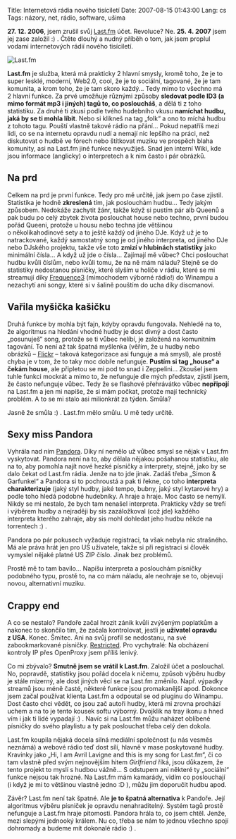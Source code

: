 Title: Internetová rádia nového tisíciletí
Date: 2007-08-15 01:43:00
Lang: cs
Tags: názory, net, rádio, software, ušima

**27. 12. 2006**, jsem zrušil svůj [Last.fm](http://www.last.fm) účet. Revoluce? Ne. **25. 4. 2007** jsem jej zase založil :) . Čtěte dlouhý a nudný příběh o tom, jak jsem proplul vodami internetových rádií nového tisíciletí.

![Last.fm]({static}/images/3.jpg)

**Last.fm** je služba, která má prakticky 2 hlavní smysly, kromě toho, že je to super lesklé, moderní, Web2.0, cool, že je to sociální, tagované, že je tam komunita, a krom toho, že je tam skoro každý… Tedy mimo to všechno má 2 hlavní funkce. Za prvé umožňuje různými způsoby **sledovat podle ID3 (a mimo formát mp3 i jiných) tagů to, co posloucháš**, a dělá ti z toho statistiku. Za druhé ti zkusí podle tvého hudebního vkusu **namíchat hudbu, jaká by se ti mohla líbit**. Nebo si klikneš na tag „folk“ a ono to míchá hudbu z tohoto tagu. Pouští vlastně takové rádio na přání… Pokud nepatříš mezi lidi, co se na internetu opravdu nudí a nemají nic lepšího na práci, než diskutovat o hudbě ve fórech nebo štítkovat muziku ve prospěch blaha komunity, asi na Last.fm jiné funkce nevyužiješ. Snad jen interní Wiki, kde jsou informace (anglicky) o interpretech a k nim často i pár obrázků.

## Na prd

Celkem na prd je první funkce. Tedy pro mě určitě, jak jsem po čase zjistil. Statistika je hodně **zkreslená** tím, jak poslouchám hudbu… Tedy jakým způsobem. Nedokáže zachytit žánr, takže když si pustím pár alb Queenů a pak budu po celý zbytek života poslouchat house nebo techno, první budou pořád Queeni, protože u housu nebo techna jde většinou o několikahodinové sety a to ještě každý od jiného DJe. Když už je to natrackované, každý samostatný song je od jiného interpreta, od jiného DJe nebo DJského projektu, takže vše toto **zmizí v hlubinách statistiky** jako minimální čísla… A když už jde o čísla… Zajímají mě vůbec? Chci poslouchat hudbu kvůli číslům, nebo kvůli tomu, že na ně mám náladu? Stejně se do statistiky nedostanou písničky, které slyším u holiče v rádiu, které se mi streamují díky [Frequence3](http://www.frequence3.fr) (mimochodem výborné rádio!) do Winampu a nezachytí ani songy, které si v šalině pouštím do ucha díky discmanovi.

## Vařila myšička kašičku

Druhá funkce by mohla být fajn, kdyby opravdu fungovala. Nehledě na to, že algoritmus na hledání vhodné hudby je dost divný a dost často „posunuješ“ song, protože se ti vůbec nelíbí, je založená na komunitním tagování. To není až tak špatná myšlenka (věřím, že u hudby nebo obrázků – [Flickr](http://www.flickr.com) – taková kategorizace asi funguje a má smysl), ale prostě chyba je v tom, že to taky moc dobře nefunguje. **Pustím si tag „house“ a čekám house**, ale připletou se mi pod to snad i Zeppelini… Zkoušel jsem tuhle funkci mockrát a mimo to, že nefunguje dle mých představ, zjistil jsem, že často nefunguje vůbec. Tedy že se flashové přehrávátko vůbec **nepřipojí** na Last.fm a jen mi napíše, že si mám počkat, protože mají technický problém. A to se mi stalo asi milionkrát za týden. Smůla?

Jasně že smůla :) . Last.fm mělo smůlu. U mě tedy určitě.

## Sexy miss Pandora

Vyhrála nad ním [Pandora](http://www.pandora.com/). Díky ní nemělo už vůbec smysl se nějak v Last.fm vyskytovat. Pandora není na to, aby dělala nějakou pošahanou statistiku, ale na to, aby pomohla najít nové hezké písničky a interprety, stejně, jako by se dalo čekat od Last.fm rádia. Jenže na to jde jinak. Zadáš třeba „Simon & Garfunkel“ a Pandora si to pochroustá a pak ti řekne, co toho **interpreta charakterizuje** (jaký styl hudby, jaké tempo, bubny, jaký styl kytarové hry) a podle toho hledá podobné hudebníky. A hraje a hraje. Moc často se nemýlí. Nikdy se mi nestalo, že bych tam nenašel interpreta. Prakticky vždy se trefí i výběrem hudby a nejraději by sis zazáložkoval (což jde) každého interpreta kterého zahraje, aby sis mohl dohledat jeho hudbu někde na torrentech :) .

Pandora po pár pokusech vyžaduje registraci, ta však nebyla nic strašného. Má ale práva hrát jen pro US uživatele, takže si při registraci si člověk vymyslel nějaké platné US ZIP číslo. Jinak bez problémů.

Prostě mě to tam bavilo… Napíšu interpreta a poslouchám písničky podobného typu, prostě to, na co mám náladu, ale neohraje se to, objevuji novou, alternativní muziku.

## Crappy end

A co se nestalo? Pandoře začal hrozit zánik kvůli zvýšeným poplatkům a nakonec to skončilo tím, že začala kontrolovat, jestli je **uživatel opravdu z USA**. Konec. Šmitec. Ani na svůj profil se nedostanu, na své zabookmarkované písničky. [Restricted](http://www.pandora.com/restricted). Pro vychytralé: Na obcházení kontroly IP přes OpenProxy jsem příliš lenivý.

Co mi zbývalo? **Smutně jsem se vrátil k Last.fm**. Založil účet a poslouchal. No, popravdě, statistiky jsou pořád docela k ničemu, způsob výběru hudby je stále mizerný, ale dost jiných věcí se na Last.fm změnilo. Např. výpadky streamů jsou méně časté, některé funkce jsou promakanější apod. Dokonce jsem začal používat klienta Last.fm a odpoutal se od pluginu do Winampu. Dost často chci vědět, co jsou zač autoři hudby, která mi zrovna prochází uchem a na to je tento kousek softu výborný. Dvojklik na tray ikonu a hned vím i jak ti lidé vypadají :) . Navíc si na Last.fm můžu naházet oblíbené písničky do svého playlistu a ty pak poslouchat třeba celý den
dokola.

Last.fm koupila nějaká docela silná mediální společnost (u nás vesměs neznámá) a webové rádio teď dost sílí, hlavně v mase poskytované hudby. Kravinky jako „Hi, I am Avril Lavigne and this is my song for Last.fm“, či co tam vlastně před svým nejnovějším hitem *Girlfriend* říká, jsou důkazem, že tento projekt to myslí s hudbou vážně… S odstupem ani některé ty „sociální“ funkce nejsou tak hrozné. Na Last.fm mám kamarády, vidím co poslouchají (i když je mi to většinou vlastně jedno :D ), můžu jim doporučit hudbu apod.

Závěr? Last.fm není tak špatné. Ale **je to špatná alternativa** k Pandoře. Její algoritmus výběru písniček je opravdu nenahraditelný. Systém tagů prostě nefunguje a Last.fm hraje pitomosti. Pandora hrála to, co jsem chtěl. Jenže, mezi slepými jednooký králem. Nu co, třeba se nám to jednou všechno spojí dohromady a budeme mít dokonalé rádio :) .
